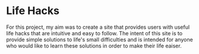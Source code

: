 # Life Hacks
For this project, my aim was to create a site that provides users with useful life hacks that are intuitive and easy to follow. The intent of this site is to provide simple solutions to life's small difficulties and is intended for anyone who would like to learn these solutions in order to make their life eaiser.

<!--Add Am I Responsive image once done-->

<!--Table of contents
    - UX
        - Site purpose
        - Site goal
        - Audience
        - Communication
    - Design
        - Wireframes
        - Colour scheme
        - Typography
        - Imagery
        - Icons-->

